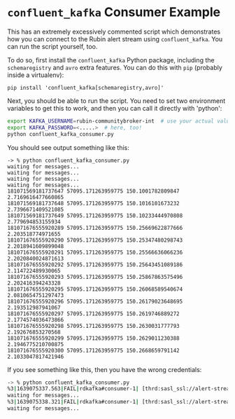 # `confluent_kafka` Consumer Example

This has an extremely excessively commented script which demonstrates how you can connect to the Rubin alert stream using `confluent_kafka`.
You can run the script yourself, too.

To do so, first install the `confluent_kafka` Python package, including the `schemaregistry` and `avro` extra features.
You can do this with `pip` (probably inside a virtualenv):

```
pip install 'confluent_kafka[schemaregistry,avro]'
```

Next, you should be able to run the script.
You need to set two environment variables to get this to work, and then you can call it directly with 'python':

```sh
export KAFKA_USERNAME=rubin-communitybroker-int  # use your actual value!
export KAFKA_PASSWORD=<.....>  # here, too!
python confluent_kafka_consumer.py
```

You should see output something like this:

```
-> % python confluent_kafka_consumer.py
waiting for messages...
waiting for messages...
waiting for messages...
waiting for messages...
181071569181737647 57095.171263959775 150.1001782809847 2.7169616477660865
181071569181737648 57095.171263959775 150.1016101673232 2.7396671409521085
181071569181737649 57095.171263959775 150.10233444970808 2.779694853155934
181071676555920289 57095.171263959775 150.25669622877666 2.203518774971655
181071676555920290 57095.171263959775 150.25347480298743 2.2018941609899048
181071676555920291 57095.171263959775 150.25566636066236 2.2020840024871613
181071676555920292 57095.171263959775 150.25643451089186 2.114722489930065
181071676555920293 57095.171263959775 150.25867863575496 2.202416394243328
181071676555920295 57095.171263959775 150.26068589540674 2.0810654751297473
181071676555920296 57095.171263959775 150.26179023648695 2.193512987941067
181071676555920297 57095.171263959775 150.2619746889272 2.1774574036473866
181071676555920298 57095.171263959775 150.2630031777793 2.192676853270568
181071676555920299 57095.171263959775 150.2629011230388 2.1946775210700875
181071676555920300 57095.171263959775 150.2668659791142 2.1033047817421946
```

If you see something like this, then you have the wrong credentials:

```sh
-> % python confluent_kafka_consumer.py
%3|1639075337.563|FAIL|rdkafka#consumer-1| [thrd:sasl_ssl://alert-stream-int.lsst.cloud:9094/bootstrap]: sasl_ssl://alert-stream-int.lsst.cloud:9094/bootstrap: SASL authentication error: Authentication failed during authentication due to invalid credentials with SASL mechanism SCRAM-SHA-512 (after 346ms in state AUTH_REQ)
waiting for messages...
%3|1639075338.321|FAIL|rdkafka#consumer-1| [thrd:sasl_ssl://alert-stream-int.lsst.cloud:9094/bootstrap]: sasl_ssl://alert-stream-int.lsst.cloud:9094/bootstrap: SASL authentication error: Authentication failed during authentication due to invalid credentials with SASL mechanism SCRAM-SHA-512 (after 347ms in state AUTH_REQ, 1 identical error(s) suppressed)
waiting for messages...
```
